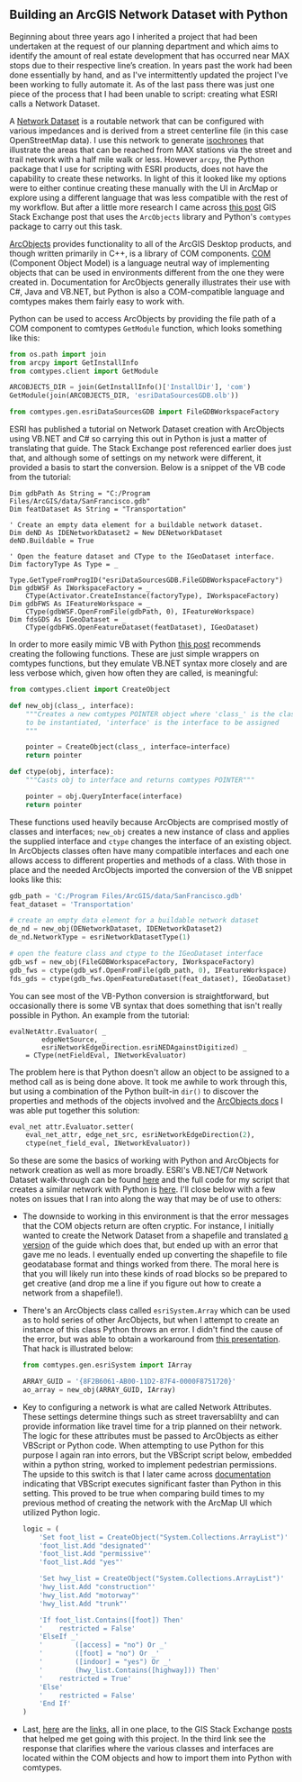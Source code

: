 ## Building an ArcGIS Network Dataset with Python

Beginning about three years ago I inherited a project that had been undertaken at the request of our planning department and which aims to identify the amount of real estate development that has occurred near MAX stops due to their respective line’s creation.  In years past the work had been done essentially by hand, and as I've intermittently updated the project I've been working to fully automate it.  As of the last pass there was just one piece of the process that I had been unable to script: creating what ESRI calls a Network Dataset.

A [Network Dataset](http://desktop.arcgis.com/en/arcmap/latest/extensions/network-analyst/what-is-a-network-dataset.htm) is a routable network that can be configured with various impedances and is derived from a street centerline file (in this case OpenStreetMap data).  I use this network to generate [isochrones](https://en.wikipedia.org/wiki/Isochrone_map) that illustrate the areas that can be reached from MAX stations via the street and trail network with a half mile walk or less.  However `arcpy`, the Python package that I use for scripting with ESRI products, does not have the capability to create these networks.  In light of this it looked like my options were to either continue creating these manually with the UI in ArcMap or explore using a different language that was less compatible with the rest of my workflow.  But after a little more research I came across [this post](http://gis.stackexchange.com/questions/109779) GIS Stack Exchange post that uses the `ArcObjects` library and Python's `comtypes` package to carry out this task.

[ArcObjects](https://en.wikipedia.org/wiki/ArcObjects) provides functionality to all of the ArcGIS Desktop products, and though written primarily in C++, is a library of COM components.  [COM](https://en.wikipedia.org/wiki/Component_Object_Model) (Component Object Model) is a language neutral way of implementing objects that can be used in environments different from the one they were created in.  Documentation for ArcObjects generally illustrates their use with C#, Java and VB.NET, but Python is also a COM-compatible language and comtypes makes them fairly easy to work with. 

Python can be used to access ArcObjects by providing the file path of a COM component to comtypes `GetModule` function, which looks something like this: 

```python
from os.path import join
from arcpy import GetInstallInfo
from comtypes.client import GetModule

ARCOBJECTS_DIR = join(GetInstallInfo()['InstallDir'], 'com')
GetModule(join(ARCOBJECTS_DIR, 'esriDataSourcesGDB.olb'))

from comtypes.gen.esriDataSourcesGDB import FileGDBWorkspaceFactory
```

ESRI has published a tutorial on Network Dataset creation with ArcObjects using VB.NET and C# so carrying this out in Python is just a matter of translating that guide. The Stack Exchange post referenced earlier does just that, and although some of settings on my network were different, it provided a basis to start the conversion. Below is a snippet of the VB code from the tutorial:

```vbnet
Dim gdbPath As String = "C:/Program Files/ArcGIS/data/SanFrancisco.gdb"
Dim featDataset As String = "Transportation"

' Create an empty data element for a buildable network dataset.
Dim deND As IDENetworkDataset2 = New DENetworkDataset
deND.Buildable = True

' Open the feature dataset and CType to the IGeoDataset interface.
Dim factoryType As Type = _
    Type.GetTypeFromProgID("esriDataSourcesGDB.FileGDBWorkspaceFactory")
Dim gdbWSF As IWorkspaceFactory = _
    CType(Activator.CreateInstance(factoryType), IWorkspaceFactory)
Dim gdbFWS As IFeatureWorkspace = _
    CType(gdbWSF.OpenFromFile(gdbPath, 0), IFeatureWorkspace)
Dim fdsGDS As IGeoDataset = _
    CType(gdbFWS.OpenFeatureDataset(featDataset), IGeoDataset)
```

In order to more easily mimic VB with Python [this post](http://gis.stackexchange.com/questions/129456) recommends creating the following functions.  These are just simple wrappers on comtypes functions, but they emulate VB.NET syntax more closely and are less verbose which, given how often they are called, is meaningful:

```python
from comtypes.client import CreateObject

def new_obj(class_, interface):
    """Creates a new comtypes POINTER object where 'class_' is the class
    to be instantiated, 'interface' is the interface to be assigned
    """

    pointer = CreateObject(class_, interface=interface)
    return pointer

def ctype(obj, interface):
    """Casts obj to interface and returns comtypes POINTER"""

    pointer = obj.QueryInterface(interface)
    return pointer
```

These functions used heavily because ArcObjects are comprised mostly of classes and interfaces; `new_obj` creates a new instance of class and applies the supplied interface and `ctype` changes the interface of an existing object. In ArcObjects classes often have many compatible interfaces and each one allows access to different properties and methods of a class. With those in place and the needed ArcObjects imported the conversion of the VB snippet looks like this:

```python
gdb_path = 'C:/Program Files/ArcGIS/data/SanFrancisco.gdb'
feat_dataset = 'Transportation'

# create an empty data element for a buildable network dataset
de_nd = new_obj(DENetworkDataset, IDENetworkDataset2)
de_nd.NetworkType = esriNetworkDatasetType(1)

# open the feature class and ctype to the IGeoDataset interface
gdb_wsf = new_obj(FileGDBWorkspaceFactory, IWorkspaceFactory)
gdb_fws = ctype(gdb_wsf.OpenFromFile(gdb_path, 0), IFeatureWorkspace)
fds_gds = ctype(gdb_fws.OpenFeatureDataset(feat_dataset), IGeoDataset)
```

You can see most of the VB-Python conversion is straightforward, but occasionally there is some VB syntax that does something that isn't really possible in Python.  An example from the tutorial:

```vbnet
evalNetAttr.Evaluator( _
        edgeNetSource, _
        esriNetworkEdgeDirection.esriNEDAgainstDigitized) _
    = CType(netFieldEval, INetworkEvaluator)
```

The problem here is that Python doesn't allow an object to be assigned to a method call as is being done above.  It took me awhile to work through this, but using a combination of the Python built-in `dir()` to discover the properties and methods of the objects involved and the [ArcObjects docs](http://resources.arcgis.com/en/help/arcobjects-net/componenthelp/index.html) I was able put together this solution:

```python
eval_net attr.Evaluator.setter(
    eval_net_attr, edge_net_src, esriNetworkEdgeDirection(2),
    ctype(net_field_eval, INetworkEvaluator))
```

So these are some the basics of working with Python and ArcObjects for network creation as well as more broadly.  ESRI's VB.NET/C# Network Dataset walk-through can be found [here](http://resources.arcgis.com/en/help/arcobjects-net/conceptualhelp/index.html#/How_to_create_a_network_dataset/0001000000w7000000/) and the full code for my script that creates a similar network with Python is [here](https://github.com/grant-humphries/dev-near-light-rail/blob/master/lightraildev/create_network_dataset.py).  I'll close below with a few notes on issues that I ran into along the way that may be of use to others:

* The downside to working in this environment is that the error messages that the COM objects return are often cryptic.  For instance, I initially wanted to create the Network Dataset from a shapefile and translated [a version](http://edndoc.esri.com/arcobjects/9.2/NET/06443414-d0a7-455d-a199-dfd49aca7d98.htm) of the guide which does that, but ended up with an error that gave me no leads.  I eventually ended up converting the shapefile to file geodatabase format and things worked from there.  The moral here is that you will likely run into these kinds of road blocks so be prepared to get creative (and drop me a line if you figure out how to create a network from a shapefile!). 
* There's an ArcObjects class called `esriSystem.Array` which can be used as to hold series of other ArcObjects, but when I attempt to create an instance of this class Python throws an error.  I didn't find the cause of the error, but was able to obtain a workaround from [this presentation](http://www.pierssen.com/arcgis10/upload/python/arcmap_and_python.pdf).  That hack is illustrated below:

    ```python
    from comtypes.gen.esriSystem import IArray
    
    ARRAY_GUID = '{8F2B6061-AB00-11D2-87F4-0000F8751720}'
    ao_array = new_obj(ARRAY_GUID, IArray)
    ```

* Key to configuring a network is what are called Network Attributes.  These settings determine things such as street traversablilty and can provide information like travel time for a trip planned on their network.  The logic for these attributes must be passed to ArcObjects as either VBScript or Python code.  When attempting to use Python for this purpose I again ran into errors, but the VBScript script below, embedded within a python string, worked to implement pedestrian permissions.  The upside to this switch is that I later came across [documentation](http://desktop.arcgis.com/en/arcmap/latest/extensions/network-analyst/types-of-evaluators-used-by-a-network.htm) indicating that VBScript executes significant faster than Python in this setting.  This proved to be true when comparing build times to my previous method of creating the network with the ArcMap UI which utilized Python logic.

    ```python
    logic = (
        'Set foot_list = CreateObject("System.Collections.ArrayList")'   '\n'
        'foot_list.Add "designated"'                                     '\n'
        'foot_list.Add "permissive"'                                     '\n'
        'foot_list.Add "yes"'                                          '\n\n'

        'Set hwy_list = CreateObject("System.Collections.ArrayList")'    '\n'
        'hwy_list.Add "construction"'                                    '\n'
        'hwy_list.Add "motorway"'                                        '\n'
        'hwy_list.Add "trunk"'                                         '\n\n'

        'If foot_list.Contains([foot]) Then'                             '\n'
        '    restricted = False'                                         '\n'
        'ElseIf _'                                                       '\n'
        '        ([access] = "no") Or _'                                 '\n'
        '        ([foot] = "no") Or _'                                   '\n'
        '        ([indoor] = "yes") Or _'                                '\n'
        '        (hwy_list.Contains([highway])) Then'                    '\n'
        '    restricted = True'                                          '\n'
        'Else'                                                           '\n'
        '    restricted = False'                                         '\n'
        'End If'
    )
    ```
* Last, [here](http://gis.stackexchange.com/questions/109779) are the [links](http://gis.stackexchange.com/questions/80), all in one place, to the GIS Stack Exchange [posts](http://gis.stackexchange.com/questions/129456) that helped me get going with this project.  In the third link see the response that clarifies where the various classes and interfaces are located within the COM objects and how to import them into Python with comtypes.

